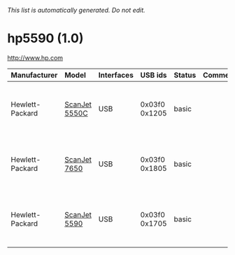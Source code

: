_This list is automatically generated. Do not edit._

# hp5590 (1.0) #
http://www.hp.com

| **Manufacturer** | **Model** | **Interfaces** | **USB ids** | **Status** | **Comment** | **URL** |
|:-----------------|:----------|:---------------|:------------|:-----------|:------------|:--------|
|Hewlett-Packard|[ScanJet 5550C](Hp5590ScanJet5550C.md)|USB|0x03f0 0x1205|basic|  |Lineart/grayscale/color (24 bit), 100/200/300/600/1200/2400 DPI, flatbed/ADF/ADF duplex/TMA slides/TMA negatives|
|Hewlett-Packard|[ScanJet 7650](Hp5590ScanJet7650.md)|USB|0x03f0 0x1805|basic|  |Lineart/grayscale/color (24 bit), 100/200/300/600/1200/2400 DPI, flatbed/ADF/ADF duplex/TMA slides/TMA negatives|
|Hewlett-Packard|[ScanJet 5590](Hp5590ScanJet5590.md)|USB|0x03f0 0x1705|basic|  |Lineart/grayscale/color (24 bit), 100/200/300/600/1200/2400 DPI, flatbed/ADF/ADF duplex/TMA slides/TMA negatives|